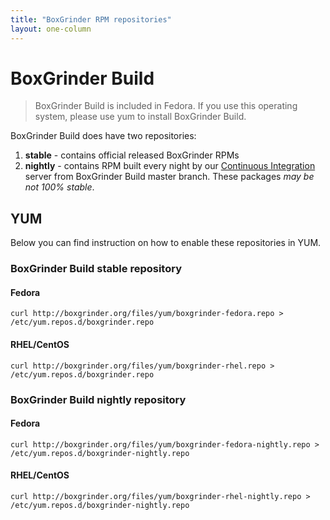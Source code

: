 ```yaml
---
title: "BoxGrinder RPM repositories"
layout: one-column
---
```


# BoxGrinder Build

> BoxGrinder Build is included in Fedora. If you use this operating system, please use yum to install BoxGrinder Build.

BoxGrinder Build does have two repositories:

1. **stable** - contains official released BoxGrinder RPMs
2. **nightly** - contains RPM built every night by our [Continuous Integration][ci] server from BoxGrinder Build master branch.
These packages *may be not 100% stable*.

## YUM

Below you can find instruction on how to enable these repositories in YUM.

### BoxGrinder Build stable repository

#### Fedora

    curl http://boxgrinder.org/files/yum/boxgrinder-fedora.repo > /etc/yum.repos.d/boxgrinder.repo

#### RHEL/CentOS

    curl http://boxgrinder.org/files/yum/boxgrinder-rhel.repo > /etc/yum.repos.d/boxgrinder.repo

### BoxGrinder Build nightly repository

#### Fedora

    curl http://boxgrinder.org/files/yum/boxgrinder-fedora-nightly.repo > /etc/yum.repos.d/boxgrinder-nightly.repo

#### RHEL/CentOS

    curl http://boxgrinder.org/files/yum/boxgrinder-rhel-nightly.repo > /etc/yum.repos.d/boxgrinder-nightly.repo

[ci]: http://ci.stormgrind.org/project.html?projectId=project2&tab=projectOverview&guest=1